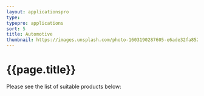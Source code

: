 ```yaml
---
layout: applicationspro
type: 
typepro: applications
sort: 5
title: Automotive
thumbnail: https://images.unsplash.com/photo-1603190287605-e6ade32fa852?ixlib=rb-1.2.1&ixid=MnwxMjA3fDB8MHxwaG90by1wYWdlfHx8fGVufDB8fHx8&auto=format&fit=crop&w=1770&q=80
---
```

# {{page.title}}

Please see the list of suitable products below: